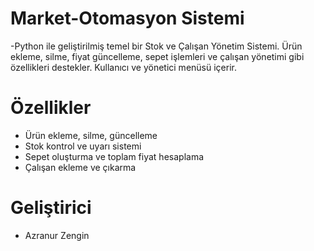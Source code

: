 # Market-Otomasyon Sistemi
-Python ile geliştirilmiş temel bir Stok ve Çalışan Yönetim Sistemi. Ürün ekleme, silme, fiyat güncelleme, sepet işlemleri ve çalışan yönetimi gibi özellikleri destekler. Kullanıcı ve yönetici menüsü içerir. 

# Özellikler
- Ürün ekleme, silme, güncelleme
- Stok kontrol ve uyarı sistemi
- Sepet oluşturma ve toplam fiyat hesaplama
- Çalışan ekleme ve çıkarma

# Geliştirici
- Azranur Zengin
